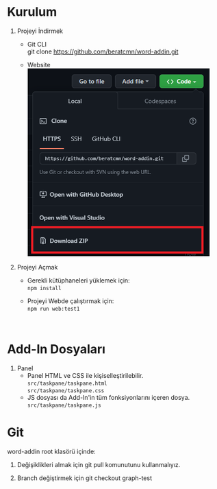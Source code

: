 # Kurulum

1. Projeyi İndirmek

   - Git CLI <br>
     git clone https://github.com/beratcmn/word-addin.git

   - Website <br>
     ![](/public/ss1.png)

2. Projeyi Açmak

   - Gerekli kütüphaneleri yüklemek için: <br>
     `npm install`

   - Projeyi Webde çalıştırmak için: <br>
     `npm run web:test1`

<br>

# Add-In Dosyaları

1. Panel
   - Panel HTML ve CSS ile kişiselleştirilebilir. <br>
     `src/taskpane/taskpane.html` <br>
     `src/taskpane/taskpane.css`
   - JS dosyası da Add-In'in tüm fonksiyonlarını içeren dosya. <br>
     `src/taskpane/taskpane.js`

# Git

word-addin root klasörü içinde:

1. Değişiklikleri almak için
   git pull komunutunu kullanmalıyız.

2. Branch değiştirmek için
   git checkout graph-test

